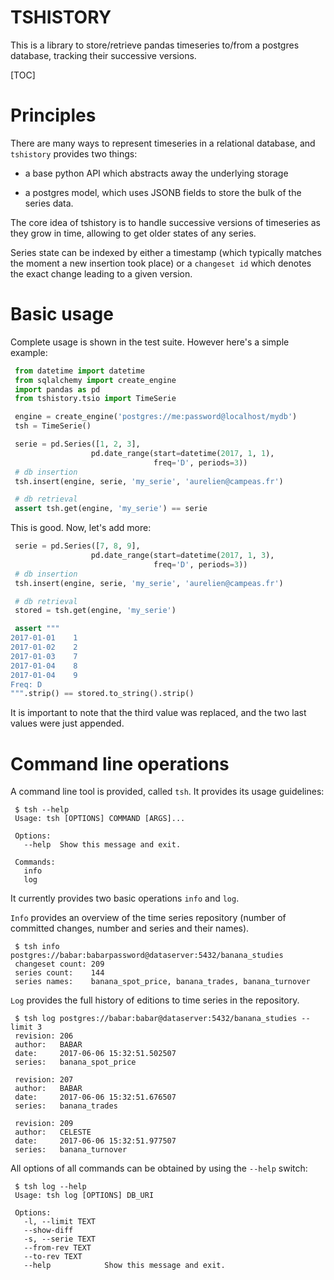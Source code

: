 TSHISTORY
===========

This is a library to store/retrieve pandas timeseries to/from a
postgres database, tracking their successive versions.

[TOC]


# Principles

There are many ways to represent timeseries in a relational database,
and `tshistory` provides two things:

* a base python API which abstracts away the underlying storage

* a postgres model, which uses JSONB fields to store the bulk of the
  series data.

The core idea of tshistory is to handle successive versions of
timeseries as they grow in time, allowing to get older states of any
series.

Series state can be indexed by either a timestamp (which typically
matches the moment a new insertion took place) or a `changeset id`
which denotes the exact change leading to a given version.


# Basic usage


Complete usage is shown in the test suite. However here's a simple
example:

```python
 from datetime import datetime
 from sqlalchemy import create_engine
 import pandas as pd
 from tshistory.tsio import TimeSerie

 engine = create_engine('postgres://me:password@localhost/mydb')
 tsh = TimeSerie()

 serie = pd.Series([1, 2, 3],
                  pd.date_range(start=datetime(2017, 1, 1),
                                freq='D', periods=3))
 # db insertion
 tsh.insert(engine, serie, 'my_serie', 'aurelien@campeas.fr')

 # db retrieval
 assert tsh.get(engine, 'my_serie') == serie
```

This is good. Now, let's add more:

```python
 serie = pd.Series([7, 8, 9],
                  pd.date_range(start=datetime(2017, 1, 3),
                                freq='D', periods=3))
 # db insertion
 tsh.insert(engine, serie, 'my_serie', 'aurelien@campeas.fr')

 # db retrieval
 stored = tsh.get(engine, 'my_serie')

 assert """
2017-01-01    1
2017-01-02    2
2017-01-03    7
2017-01-04    8
2017-01-04    9
Freq: D
""".strip() == stored.to_string().strip()
```

It is important to note that the third value was replaced, and the two
last values were just appended.


# Command line operations


A command line tool is provided, called `tsh`. It provides its usage
guidelines:

```shell
 $ tsh --help
 Usage: tsh [OPTIONS] COMMAND [ARGS]...

 Options:
   --help  Show this message and exit.

 Commands:
   info
   log
```

It currently provides two basic operations `info` and `log`.

`Info` provides an overview of the time series repository (number of
committed changes, number and series and their names).

```shell
 $ tsh info postgres://babar:babarpassword@dataserver:5432/banana_studies
 changeset count: 209
 series count:    144
 series names:    banana_spot_price, banana_trades, banana_turnover
```

`Log` provides the full history of editions to time series in the
repository.

```shell
 $ tsh log postgres://babar:babar@dataserver:5432/banana_studies --limit 3
 revision: 206
 author:   BABAR
 date:     2017-06-06 15:32:51.502507
 series:   banana_spot_price

 revision: 207
 author:   BABAR
 date:     2017-06-06 15:32:51.676507
 series:   banana_trades

 revision: 209
 author:   CELESTE
 date:     2017-06-06 15:32:51.977507
 series:   banana_turnover
```

All options of all commands can be obtained by using the `--help`
switch:

```shell
 $ tsh log --help
 Usage: tsh log [OPTIONS] DB_URI

 Options:
   -l, --limit TEXT
   --show-diff
   -s, --serie TEXT
   --from-rev TEXT
   --to-rev TEXT
   --help            Show this message and exit.
```
